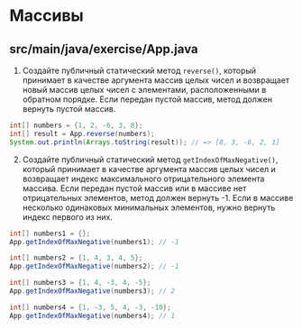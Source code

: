 # Массивы

## src/main/java/exercise/App.java

1. Создайте публичный статический метод `reverse()`, который принимает в качестве аргумента массив целых чисел и возвращает новый массив целых чисел с элементами, расположенными в обратном порядке. Если передан пустой массив, метод должен вернуть пустой массив.

```java
int[] numbers = {1, 2, -6, 3, 8};
int[] result = App.reverse(numbers);
System.out.println(Arrays.toString(result)); // => [8, 3, -6, 2, 1]
```

2. Создайте публичный статический метод `getIndexOfMaxNegative()`, который принимает в качестве аргумента массив целых чисел и возвращает индекс максимального отрицательного элемента массива. Если передан пустой массив или в массиве нет отрицательных элементов, метод должен вернуть -1. Если в массиве несколько одинаковых минимальных элементов, нужно вернуть индекс первого из них.

```java
int[] numbers1 = {};
App.getIndexOfMaxNegative(numbers1); // -1

int[] numbers2 = {1, 4, 3, 4, 5};
App.getIndexOfMaxNegative(numbers2); // -1

int[] numbers3 = {1, 4, -3, 4, -5};
App.getIndexOfMaxNegative(numbers3); // 2

int[] numbers4 = {1, -3, 5, 4, -3, -10};
App.getIndexOfMaxNegative(numbers4); // 1
```
